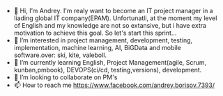 - 👋 Hi, I’m Andrey. I'm realy want to become an IT project manager in a liading global IT company(EPAM).
Unfortunatli, at the moment my level of English and my knowledge are not so extansive, but i have extra motivation to achieve this goal. So let's start this sprint... 
- 👀 I’m interested in project management, development, testing, implementation, machine learning, AI, BiGData and mobile software.over: ski, kite, valeboll. 
- 🌱 I’m currently learning English, Project Management(agile, Scrum, kunban,pmbook), DEVOPS(ci/cd, testing,versions), development.
- 💞️ I’m looking to collaborate on PM's
- 📫 How to reach me https://www.facebook.com/andrey.borisov.7393/

<!---
AndRu-v1/AndRu-v1 is a ✨ special ✨ repository because its `README.md` (this file) appears on your GitHub profile.
You can click the Preview link to take a look at your changes.
--->
